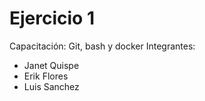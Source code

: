 # Ejercicio 1
Capacitación: Git, bash y docker
Integrantes:
- Janet Quispe
- Erik Flores
- Luis Sanchez
